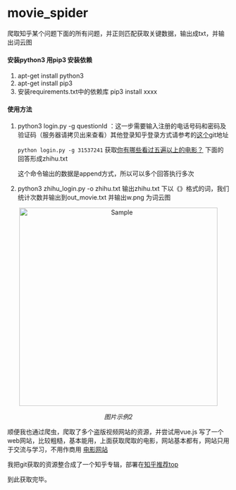 # movie_spider
爬取知乎某个问题下面的所有问题，并正则匹配获取关键数据，输出成txt，并输出词云图

#### 安装python3 用pip3 安装依赖

1.  apt-get install python3
2. apt-get install pip3
3. 安装requirements.txt中的依赖库 pip3 install xxxx

#### 使用方法

1. python3 login.py -g questionId ：这一步需要输入注册的电话号码和密码及验证码（服务器请拷贝出来查看）其他登录知乎登录方式请参考的[这个](https://github.com/zkqiang/Zhihu-Login)git地址

   `python login.py -g 31537241` 获取[你有哪些看过五遍以上的电影？](https://www.zhihu.com/question/31537241) 下面的回答形成zhihu.txt

   这个命令输出的数据是append方式，所以可以多个回答执行多次

2. python3 zhihu_login.py -o zhihu.txt   输出zhihu.txt 下以《》格式的词，我们统计次数并输出到out_movie.txt 并输出w.png 为词云图


<p align="center">
	<img src="https://github.com/linuxvae/movie_spider/blob/master/w.png?raw=true" alt="Sample"  width="450" height="450">
	<p align="center">
		<em>图片示例2</em>
	</p>


顺便我也通过爬虫，爬取了多个盗版视频网站的资源，并尝试用vue.js 写了一个web网站，比较粗糙，基本能用，上面获取爬取的电影，网站基本都有，网站只用于交流与学习，不用作商用 [电影网站](http://kanqiu.xyz/#/pc_movielist?id=1&type=0&flag=0&year=%E5%85%A8%E9%83%A8&flagtype=%E5%85%A8%E9%83%A8)

我把git获取的资源整合成了一个知乎专辑，部署在[知乎推荐top](http://kanqiu.xyz/#/pc_movielist?id=1&type=0&flag=3&year=%E5%85%A8%E9%83%A8&flagtype=%E5%85%A8%E9%83%A8)

到此获取完毕。
